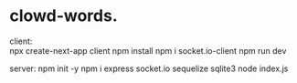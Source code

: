 # clowd-words.

client:  
 npx create-next-app client
 npm install
 npm i socket.io-client 
 npm run dev

server: 
npm init -y
npm i express socket.io sequelize sqlite3
 node index.js

